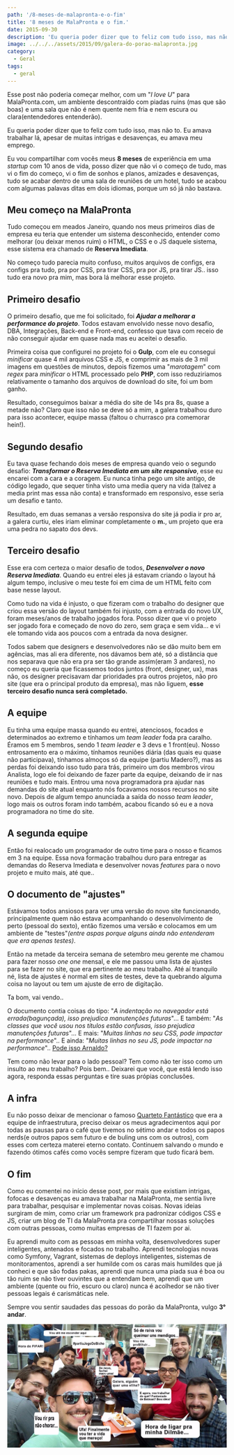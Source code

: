 ```yaml
---
path: '/8-meses-de-malapronta-e-o-fim'
title: '8 meses de MalaPronta e o fim.'
date: 2015-09-30
description: 'Eu queria poder dizer que to feliz com tudo isso, mas não to. Eu amava trabalhar lá, apesar de muitas intrigas e desavenças, eu amava meu emprego.'
image: ../../../assets/2015/09/galera-do-porao-malapronta.jpg
category:
  - Geral
tags:
  - geral
---
```

Esse post não poderia começar melhor, com um "_I love U_" para MalaPronta.com, um ambiente descontraído com piadas ruins (mas que são boas) e uma sala que não é nem quente nem fria e nem escura ou clara(entendedores entenderão).

Eu queria poder dizer que to feliz com tudo isso, mas não to. Eu amava trabalhar lá, apesar de muitas intrigas e desavenças, eu amava meu emprego.

Eu vou compartilhar com vocês meus **8 meses** de experiência em uma _startup_ com 10 anos de vida, posso dizer que não vi o começo de tudo, mas vi o fim do começo, vi o fim de sonhos e planos, amizades e desavenças, tudo se acabar dentro de uma sala de reuniões de um hotel, tudo se acabou com algumas palavas ditas em dois idiomas, porque um só já não bastava.

## Meu começo na MalaPronta

Tudo começou em meados Janeiro, quando nos meus primeiros dias de empresa eu teria que entender um sistema desconhecido, entender como melhorar (ou deixar menos ruim) o HTML, o CSS e o JS daquele sistema, esse sistema era chamado de **Reserva Imediata**.

No começo tudo parecia muito confuso, muitos arquivos de configs, era configs pra tudo, pra por CSS, pra tirar CSS, pra por JS, pra tirar JS.. isso tudo era novo pra mim, mas bora lá melhorar esse projeto.

## Primeiro desafio

O primeiro desafio, que me foi solicitado, foi _**Ajudar a melhorar a performance do projeto**_. Todos estavam envolvido nesse novo desafio, DBA, Integrações, Back-end e Front-end, confesso que tava com receio de não conseguir ajudar em quase nada mas eu aceitei o desafio.

Primeira coisa que configurei no projeto foi o **Gulp**, com ele eu consegui _minificar_ quase 4 mil arquivos CSS e JS, e comprimir as mais de 3 mil imagens em questões de minutos, depois fizemos uma "_marotagem_" com _regex_ para _minificar_ o HTML processado pelo **PHP**, com isso reduziriamos relativamente o tamanho dos arquivos de download do site, foi um bom ganho.

Resultado, conseguimos baixar a média do site de 14s pra 8s, quase a metade não? Claro que isso não se deve só a mim, a galera trabalhou duro para isso acontecer, equipe massa (faltou o churrasco pra comemorar hein!).

## Segundo desafio

Eu tava quase fechando dois meses de empresa quando veio o segundo desafio: _**Transformar o Reserva Imediata em um site responsivo**_, esse eu encarei com a cara e a coragem. Eu nunca tinha pego um site antigo, de código legado, que sequer tinha visto uma media query na vida (talvez a media print mas essa não conta) e transformado em responsivo, esse seria um desafio e tanto.

Resultado, em duas semanas a versão responsiva do site já podia ir pro ar, a galera curtiu, eles iriam eliminar completamente o **m.**, um projeto que era uma pedra no sapato dos devs.

## Terceiro desafio

Esse era com certeza o maior desafio de todos, _**Desenvolver o novo Reserva Imediata**_. Quando eu entrei eles já estavam criando o layout há algum tempo, inclusive o meu teste foi em cima de um HTML feito com base nesse layout.

Como tudo na vida é injusto, o que fizeram com o trabalho do designer que criou essa versão do layout também foi injusto, com a entrada do novo UX, foram meses/anos de trabalho jogados fora. Posso dizer que vi o projeto ser jogado fora e começado de novo do zero, sem graça e sem vida... e vi ele tomando vida aos poucos com a entrada da nova designer.

Todos sabem que designers e desenvolvedores não se dão muito bem em agências, mas ali era diferente, nos dávamos bem até, só a distância que nos separava que não era pra ser tão grande assim(eram 3 andares), no começo eu queria que ficassemos todos juntos (front, designer, ux), mas não, os designer precisavam dar prioridades pra outros projetos, não pro site (que era o principal produto da empresa), mas não liguem, **esse terceiro desafio nunca será completado.**

## A equipe

Eu tinha uma equipe massa quando eu entrei, atenciosos, focados e determinados ao extremo e tínhamos um _team leader_ foda pra caralho. Éramos em 5 membros, sendo 1 _team leader_ e 3 devs e 1 front(eu). Nosso entrosamento era o máximo, tínhamos reuniões diária (das quais eu quase não participava), tínhamos almoços só da equipe (partiu Madero?), mas as perdas foi deixando isso tudo para trás, primeiro um dos membros virou Analista, logo ele foi deixando de fazer parte da equipe, deixando de ir nas reuniões e tudo mais. Entrou uma nova programadora pra ajudar nas demandas do site atual enquanto nós focavamos nossos recursos no site novo. Depois de algum tempo anunciada a saída do nosso _team leader_, logo mais os outros foram indo também, acabou ficando só eu e a nova programadora no time do site.

## A segunda equipe

Então foi realocado um programador de outro time para o nosso e ficamos em 3 na equipe. Essa nova formação trabalhou duro para entregar as demandas do Reserva Imediata e desenvolver novas _features_ para o novo projeto e muito mais, até que..

## O documento de "ajustes"

Estávamos todos ansiosos para ver uma versão do novo site funcionando, principalmente quem não estava acompanhando o desenvolvimento de perto (pessoal do sexto), então fizemos uma versão e colocamos em um ambiente de "testes"_(entre aspas porque alguns ainda não entenderam que era apenas testes)_.

Então na metade da terceira semana de setembro meu gerente me chamou para fazer nosso _one one_ mensal, e ele me passou uma lista de ajustes para se fazer no site, que era pertinente ao meu trabalho. Até aí tranquilo né, lista de ajustes é normal em sites de testes, deve ta quebrando alguma coisa no layout ou tem um ajuste de erro de digitação.

Ta bom, vai vendo..

O documento contia coisas do tipo: "_A indentação no navegador está errada(bagunçada), isso prejudica manutenções futuras_"... E também: "_As classes que você usou nos títulos estão confusas, isso prejudica manutenções futuras_"... E mais: "_Muitas linhas no seu CSS, pode impactar na performance_".. E ainda: "_Muitas linhas no seu JS, pode impactar na performance_".. [Pode isso Arnaldo?](http://geradormemes.com/media/created/18qk4w.jpg)

Tem como não levar para o lado pessoal? Tem como não ter isso como um insulto ao meu trabalho? Pois bem.. Deixarei que você, que está lendo isso agora, responda essas perguntas e tire suas própias conclusões.

## A infra

Eu não posso deixar de mencionar o famoso [Quarteto Fantástico](http://wprosdocimo.com.br/fantastic_four/) que era a equipe de infraestrutura, preciso deixar os meus agradecimentos aqui por todas as pausas para o café que tivemos no sétimo andar e todos os papos nerds(e outros papos sem futuro e de buling uns com os outros), com esses com certeza materei eterno contato. Continuem salvando o mundo e fazendo ótimos cafés como vocês sempre fizeram que tudo ficará bem.

## O fim

Como eu comentei no início desse post, por mais que existiam intrigas, fofocas e desavenças eu amava trabalhar na MalaPronta, me sentia livre para trabalhar, pesquisar e implementar novas coisas. Novas ideias surgiram de mim, como criar um framework pra padronizar códigos CSS e JS, criar um blog de TI da MalaPronta pra compartilhar nossas soluções com outras pessoas, como muitas empresas de TI fazem por ai.

Eu aprendi muito com as pessoas em minha volta, desenvolvedores super inteligentes, antenados e focados no trabalho. Aprendi tecnologias novas como Symfony, Vagrant, sistemas de deploys inteligentes, sistemas de monitoramentos, aprendi a ser humilde com os caras mais humildes que já conheci e que são fodas pakas, aprendi que nunca uma piada sua é boa ou tão ruim se não tiver ouvintes que a entendam bem, aprendi que um ambiente (quente ou frio, escuro ou claro) nunca é acolhedor se não tiver pessoas legais é carismáticas nele.

Sempre vou sentir saudades das pessoas do porão da MalaPronta, vulgo **3° andar**.

![Galera do porão da MalaPronta.com](../../../assets/2015/09/galera-do-porao-malapronta.jpg)
